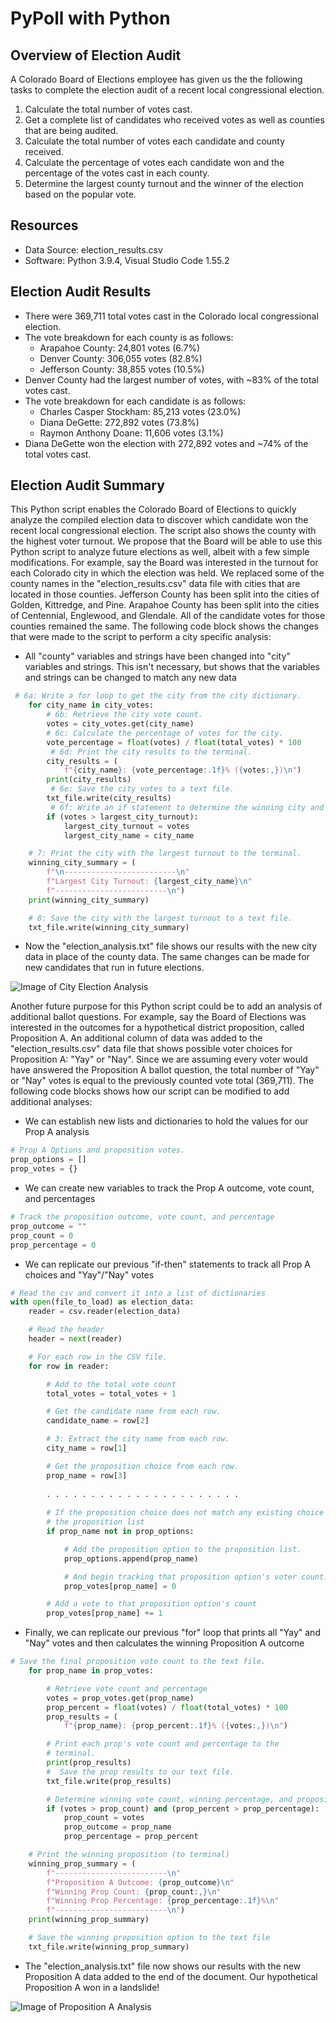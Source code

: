 # PyPoll with Python

## Overview of Election Audit
A Colorado Board of Elections employee has given us the the following tasks to complete the election audit of a recent local congressional election.

1. Calculate the total number of votes cast. 
2. Get a complete list of candidates who received votes as well as counties that are being audited.
3. Calculate the total number of votes each candidate and county received.
4. Calculate the percentage of votes each candidate won and the percentage of the votes cast in each county.
5. Determine the largest county turnout and the winner of the election based on the popular vote.

## Resources
- Data Source: election_results.csv
- Software: Python 3.9.4, Visual Studio Code 1.55.2

## Election Audit Results
- There were 369,711 total votes cast in the Colorado local congressional election.
- The vote breakdown for each county is as follows:
  - Arapahoe County: 24,801 votes (6.7%)
  - Denver County: 306,055 votes (82.8%)
  - Jefferson County: 38,855 votes (10.5%)
- Denver County had the largest number of votes, with ~83% of the total votes cast. 
- The vote breakdown for each candidate is as follows:
  - Charles Casper Stockham: 85,213 votes (23.0%)
  - Diana DeGette: 272,892 votes (73.8%)
  - Raymon Anthony Doane: 11,606 votes (3.1%)
- Diana DeGette won the election with 272,892 votes and ~74% of the total votes cast. 

## Election Audit Summary
This Python script enables the Colorado Board of Elections to quickly analyze the compiled election data to discover which candidate won the recent local congressional election. The script also shows the county with the highest voter turnout. We propose that the Board will be able to use this Python script to analyze future elections as well, albeit with a few simple modifications. For example, say the Board was interested in the turnout for each Colorado city in which the election was held. We replaced some of the county names in the "election_results.csv" data file with cities that are located in those counties. Jefferson County has been split into the cities of Golden, Kittredge, and Pine. Arapahoe County has been split into the cities of Centennial, Englewood, and Glendale. All of the candidate votes for those counties remained the same. The following code block shows the changes that were made to the script to perform a city specific analysis:

- All "county" variables and strings have been changed into "city" variables and strings. This isn't necessary, but shows that the variables and strings can be changed to match any new data

```python
 # 6a: Write a for loop to get the city from the city dictionary.
    for city_name in city_votes:
        # 6b: Retrieve the city vote count.
        votes = city_votes.get(city_name)
        # 6c: Calculate the percentage of votes for the city.
        vote_percentage = float(votes) / float(total_votes) * 100
         # 6d: Print the city results to the terminal.
        city_results = (
            f"{city_name}: {vote_percentage:.1f}% ({votes:,})\n")
        print(city_results)
         # 6e: Save the city votes to a text file.
        txt_file.write(city_results)
         # 6f: Write an if statement to determine the winning city and get its vote count.
        if (votes > largest_city_turnout):
            largest_city_turnout = votes
            largest_city_name = city_name

    # 7: Print the city with the largest turnout to the terminal.
    winning_city_summary = (
        f"\n-------------------------\n"
        f"Largest City Turnout: {largest_city_name}\n"
        f"-------------------------\n")
    print(winning_city_summary)

    # 8: Save the city with the largest turnout to a text file.
    txt_file.write(winning_city_summary)
```
- Now the "election_analysis.txt" file shows our results with the new city data in place of the county data. The same changes can be made for new candidates that run in future elections. 

![Image of City Election Analysis](https://github.com/jpb12002/Election_Analysis/blob/main/City_Analysis.png)

Another future purpose for this Python script could be to add an analysis of additional ballot questions. For example, say the Board of Elections was interested in the outcomes for a hypothetical district proposition, called Proposition A. An additional column of data was added to the "election_results.csv" data file that shows possible voter choices for Proposition A: "Yay" or "Nay". Since we are assuming every voter would have answered the Proposition A ballot question, the total number of "Yay" or "Nay" votes is equal to the previously counted vote total (369,711). The following code blocks shows how our script can be modified to add additional analyses:

- We can establish new lists and dictionaries to hold the values for our Prop A analysis

```python
# Prop A Options and proposition votes.
prop_options = []
prop_votes = {}
```

- We can create new variables to track the Prop A outcome, vote count, and percentages

```python
# Track the proposition outcome, vote count, and percentage
prop_outcome = ""
prop_count = 0
prop_percentage = 0 
```

- We can replicate our previous "if-then" statements to track all Prop A choices and "Yay"/"Nay" votes

```python
# Read the csv and convert it into a list of dictionaries
with open(file_to_load) as election_data:
    reader = csv.reader(election_data)

    # Read the header
    header = next(reader)

    # For each row in the CSV file.
    for row in reader:

        # Add to the total vote count
        total_votes = total_votes + 1

        # Get the candidate name from each row.
        candidate_name = row[2]

        # 3: Extract the city name from each row.
        city_name = row[1]

        # Get the proposition choice from each row.
        prop_name = row[3]
        
        . . . . . . . . . . . . . . . . . . . . . .
        
        # If the proposition choice does not match any existing choice add it to
        # the proposition list
        if prop_name not in prop_options:

            # Add the proposition option to the proposition list.
            prop_options.append(prop_name)

            # And begin tracking that proposition option's voter count.
            prop_votes[prop_name] = 0

        # Add a vote to that proposition option's count
        prop_votes[prop_name] += 1
```
        
- Finally, we can replicate our previous "for" loop that prints all "Yay" and "Nay" votes and then calculates the winning Proposition A outcome

```python
# Save the final proposition vote count to the text file.
    for prop_name in prop_votes:

        # Retrieve vote count and percentage
        votes = prop_votes.get(prop_name)
        prop_percent = float(votes) / float(total_votes) * 100
        prop_results = (
            f"{prop_name}: {prop_percent:.1f}% ({votes:,})\n")

        # Print each prop's vote count and percentage to the
        # terminal.
        print(prop_results)
        #  Save the prop results to our text file.
        txt_file.write(prop_results)

        # Determine winning vote count, winning percentage, and proposition outcome.
        if (votes > prop_count) and (prop_percent > prop_percentage):
            prop_count = votes
            prop_outcome = prop_name
            prop_percentage = prop_percent

    # Print the winning proposition (to terminal)
    winning_prop_summary = (
        f"-------------------------\n"
        f"Proposition A Outcome: {prop_outcome}\n"
        f"Winning Prop Count: {prop_count:,}\n"
        f"Winning Prop Percentage: {prop_percentage:.1f}%\n"
        f"-------------------------\n")
    print(winning_prop_summary)

    # Save the winning proposition option to the text file
    txt_file.write(winning_prop_summary)
```

- The "election_analysis.txt" file now shows our results with the new Proposition A data added to the end of the document. Our hypothetical Proposition A won in a landslide!

![Image of Proposition A Analysis](https://github.com/jpb12002/Election_Analysis/blob/main/Proposition_Analysis.png)
